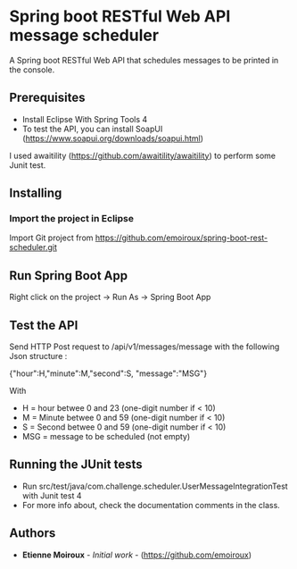 # Spring boot RESTful Web API message scheduler

A Spring boot RESTful Web API that schedules messages to be printed in the console.

## Prerequisites

- Install Eclipse With Spring Tools 4
- To test the API, you can install SoapUI (https://www.soapui.org/downloads/soapui.html)

I used awaitility (https://github.com/awaitility/awaitility) to perform some Junit test.

## Installing

### Import the project in Eclipse 

Import Git project from https://github.com/emoiroux/spring-boot-rest-scheduler.git
 
## Run Spring Boot App

Right click on the project -> Run As -> Spring Boot App 

## Test the API

Send HTTP Post request to /api/v1/messages/message with the following Json structure :

{"hour":H,"minute":M,"second":S, "message":"MSG"}

With 
- H = hour betwee 0 and 23 (one-digit number if < 10)
- M = Minute betwee 0 and 59 (one-digit number if < 10)
- S = Second betwee 0 and 59 (one-digit number if < 10)
- MSG = message to be scheduled (not empty)

## Running the JUnit tests

- Run src/test/java/com.challenge.scheduler.UserMessageIntegrationTest with Junit test 4
- For more info about, check the documentation comments in the class.

## Authors

* **Etienne Moiroux** - *Initial work* - (https://github.com/emoiroux)
